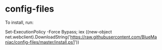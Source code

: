 # config-files

To install, run:

Set-ExecutionPolicy -Force Bypass; iex ((new-object net.webclient).DownloadString('https://raw.githubusercontent.com/BlueManiac/config-files/master/install.ps1'))